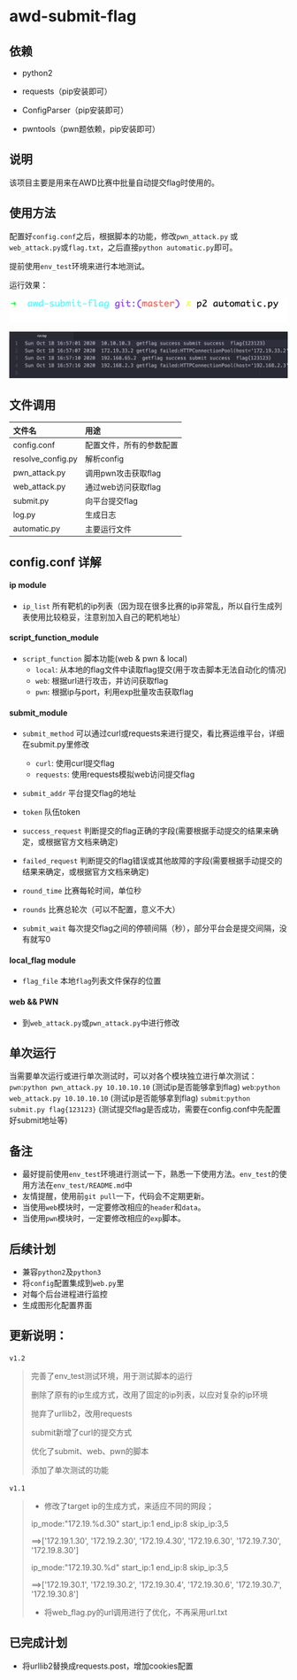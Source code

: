 # awd-submit-flag



## 依赖

* python2

* requests（pip安装即可）

* ConfigParser（pip安装即可）

* pwntools（pwn题依赖，pip安装即可）



## 说明

该项目主要是用来在AWD比赛中批量自动提交flag时使用的。



## 使用方法

配置好`config.conf`之后，根据脚本的功能，修改`pwn_attack.py` 或 `web_attack.py`或`flag.txt`，之后直接`python automatic.py`即可。

提前使用`env_test`环境来进行本地测试。

运行效果：

![image-20201019005944352](pic/1.png)

![2](pic/2.png)

## 文件调用
|文件名    |用途|
|:---   |:---   |
|config.conf    |配置文件，所有的参数配置|
|resolve_config.py  |解析config|
|pwn_attack.py    |调用pwn攻击获取flag|
|web_attack.py    |通过web访问获取flag|
|submit.py  |向平台提交flag|
|log.py |生成日志|
|automatic.py   |主要运行文件|



## config.conf 详解

#### ip module

* `ip_list` 所有靶机的ip列表（因为现在很多比赛的ip非常乱，所以自行生成列表使用比较稳妥，注意别加入自己的靶机地址）

#### script_function_module
* `script_function` 脚本功能(web & pwn & local)
  - `local`: 从本地的flag文件中读取flag提交(用于攻击脚本无法自动化的情况)
  - `web`: 根据url进行攻击，并访问获取flag
  - `pwn`: 根据ip与port，利用exp批量攻击获取flag


#### submit_module
* `submit_method` 可以通过curl或requests来进行提交，看比赛运维平台，详细在submit.py里修改
  - `curl`: 使用curl提交flag
  - `requests`: 使用requests模拟web访问提交flag

* `submit_addr` 平台提交flag的地址

* `token` 队伍token

* `success_request` 判断提交的flag正确的字段(需要根据手动提交的结果来确定，或根据官方文档来确定)

* `failed_request` 判断提交的flag错误或其他故障的字段(需要根据手动提交的结果来确定，或根据官方文档来确定)

* `round_time` 比赛每轮时间，单位秒

* `rounds` 比赛总轮次（可以不配置，意义不大）

* `submit_wait` 每次提交flag之间的停顿间隔（秒），部分平台会是提交间隔，没有就写0

#### local_flag module
* `flag_file` 本地`flag`列表文件保存的位置

#### web && PWN
* 到`web_attack.py`或`pwn_attack.py`中进行修改






## 单次运行

当需要单次运行或进行单次测试时，可以对各个模块独立进行单次测试：
`pwn`:`python pwn_attack.py 10.10.10.10` (测试ip是否能够拿到flag)
`web`:`python web_attack.py 10.10.10.10` (测试ip是否能够拿到flag)
`submit`:`python submit.py flag{123123}` (测试提交flag是否成功，需要在config.conf中先配置好submit地址等)





## 备注

* 最好提前使用`env_test`环境进行测试一下，熟悉一下使用方法。`env_test`的使用方法在`env_test/README.md`中
* 友情提醒，使用前`git pull`一下，代码会不定期更新。
* 当使用`web`模块时，一定要修改相应的`header`和`data`。
* 当使用`pwn`模块时，一定要修改相应的`exp`脚本。





## 后续计划

* 兼容`python2`及`python3`
* 将`config`配置集成到`web.py`里
* 对每个后台进程进行监控
* 生成图形化配置界面





## 更新说明：

`v1.2`

>完善了env_test测试环境，用于测试脚本的运行
>
>删除了原有的ip生成方式，改用了固定的ip列表，以应对复杂的ip环境
>
>抛弃了urllib2，改用requests
>
>submit新增了curl的提交方式
>
>优化了submit、web、pwn的脚本
>
>添加了单次测试的功能
>
>

`v1.1`

>
>* 修改了target ip的生成方式，来适应不同的网段；
>
>  ip_mode:"172.19.%d.30"
>  start_ip:1
>  end_ip:8
>  skip_ip:3,5
>
>  ==>['172.19.1.30', '172.19.2.30', '172.19.4.30', '172.19.6.30', '172.19.7.30', '172.19.8.30']
>
>  ip_mode:"172.19.30.%d"
>  start_ip:1
>  end_ip:8
>  skip_ip:3,5
>
>  ==>['172.19.30.1', '172.19.30.2', '172.19.30.4', '172.19.30.6', '172.19.30.7', '172.19.30.8']
>
>* 将web_flag.py的url调用进行了优化，不再采用url.txt

## 已完成计划

* 将urllib2替换成requests.post，增加cookies配置